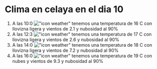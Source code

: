 # Clima en celaya en el dia 10

1. A las 10:0 !["icon weather"](http://openweathermap.org/img/w/09d.png) tenemos una temperatura de 16 C con llovizna ligera y  vientos de 2.1 y nubosidad al 90%
1. A las 12:3 !["icon weather"](http://openweathermap.org/img/w/09d.png) tenemos una temperatura de 17 C con llovizna ligera y  vientos de 2.6 y nubosidad al 90%
1. A las 14:0 !["icon weather"](http://openweathermap.org/img/w/09d.png) tenemos una temperatura de 18 C con llovizna ligera y  vientos de 7.2 y nubosidad al 90%
1. A las 16:0 !["icon weather"](http://openweathermap.org/img/w/04d.png) tenemos una temperatura de 19 C con nubes y  vientos de 9.3 y nubosidad al 90%
